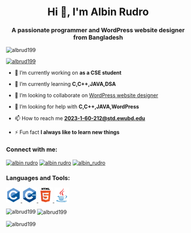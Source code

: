 <h1 align="center">Hi 👋, I'm Albin Rudro</h1>
<h3 align="center">A passionate programmer and WordPress website designer from Bangladesh</h3>

<p align="left"> <img src="https://komarev.com/ghpvc/?username=albrud199&label=Profile%20views&color=0e75b6&style=flat" alt="albrud199" /> </p>

<p align="left"> <a href="https://github.com/ryo-ma/github-profile-trophy"><img src="https://github-profile-trophy.vercel.app/?username=albrud199" alt="albrud199" /></a> </p>

- 🔭 I’m currently working on **as a CSE student**

- 🌱 I’m currently learning **C,C++,JAVA,DSA**

- 👯 I’m looking to collaborate on [WordPress website designer](https://www.behance.net/wordpress_albinrudro)

- 🤝 I’m looking for help with **C,C++,JAVA,WordPress**

- 📫 How to reach me **2023-1-60-212@std.ewubd.edu**

- ⚡ Fun fact **I always like to learn new things**

<h3 align="left">Connect with me:</h3>
<p align="left">
<a href="https://linkedin.com/in/albin rudro" target="blank"><img align="center" src="https://raw.githubusercontent.com/rahuldkjain/github-profile-readme-generator/master/src/images/icons/Social/linked-in-alt.svg" alt="albin rudro" height="30" width="40" /></a>
<a href="https://www.behance.net/albin rudro" target="blank"><img align="center" src="https://raw.githubusercontent.com/rahuldkjain/github-profile-readme-generator/master/src/images/icons/Social/behance.svg" alt="albin rudro" height="30" width="40" /></a>
<a href="https://codeforces.com/profile/albin_rudro" target="blank"><img align="center" src="https://raw.githubusercontent.com/rahuldkjain/github-profile-readme-generator/master/src/images/icons/Social/codeforces.svg" alt="albin_rudro" height="30" width="40" /></a>
</p>

<h3 align="left">Languages and Tools:</h3>
<p align="left"> <a href="https://www.cprogramming.com/" target="_blank" rel="noreferrer"> <img src="https://raw.githubusercontent.com/devicons/devicon/master/icons/c/c-original.svg" alt="c" width="40" height="40"/> </a> <a href="https://www.w3schools.com/cpp/" target="_blank" rel="noreferrer"> <img src="https://raw.githubusercontent.com/devicons/devicon/master/icons/cplusplus/cplusplus-original.svg" alt="cplusplus" width="40" height="40"/> </a> <a href="https://www.w3.org/html/" target="_blank" rel="noreferrer"> <img src="https://raw.githubusercontent.com/devicons/devicon/master/icons/html5/html5-original-wordmark.svg" alt="html5" width="40" height="40"/> </a> <a href="https://www.java.com" target="_blank" rel="noreferrer"> <img src="https://raw.githubusercontent.com/devicons/devicon/master/icons/java/java-original.svg" alt="java" width="40" height="40"/> </a> </p>

<p><img align="left" src="https://github-readme-stats.vercel.app/api/top-langs?username=albrud199&show_icons=true&locale=en&layout=compact" alt="albrud199" /></p>

<p>&nbsp;<img align="center" src="https://github-readme-stats.vercel.app/api?username=albrud199&show_icons=true&locale=en" alt="albrud199" /></p>

<p><img align="center" src="https://github-readme-streak-stats.herokuapp.com/?user=albrud199&" alt="albrud199" /></p>


<!---
albrud199/albrud199 is a ✨ special ✨ repository because its `README.md` (this file) appears on your GitHub profile.
You can click the Preview link to take a look at your changes.
--->
